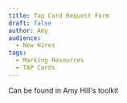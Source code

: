 ```yaml
---
title: Tap Card Request Form
draft: false
author: Amy
audience:
  - New Hires
tags:
  - Marking Resources
  - TAP Cards
---
```


Can be found in Amy Hill's toolkit

